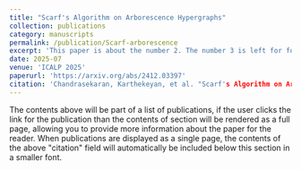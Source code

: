 ```yaml
---
title: "Scarf's Algorithm on Arborescence Hypergraphs"
collection: publications
category: manuscripts
permalink: /publication/Scarf-arborescence
excerpt: 'This paper is about the number 2. The number 3 is left for future work.'
date: 2025-07
venue: 'ICALP 2025'
paperurl: 'https://arxiv.org/abs/2412.03397'
citation: 'Chandrasekaran, Karthekeyan, et al. "Scarf's Algorithm on Arborescence Hypergraphs." ICALP 2025: 45:1-45:18.'
---
```


The contents above will be part of a list of publications, if the user clicks the link for the publication than the contents of section will be rendered as a full page, allowing you to provide more information about the paper for the reader. When publications are displayed as a single page, the contents of the above "citation" field will automatically be included below this section in a smaller font.
